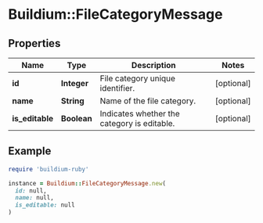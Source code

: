# Buildium::FileCategoryMessage

## Properties

| Name | Type | Description | Notes |
| ---- | ---- | ----------- | ----- |
| **id** | **Integer** | File category unique identifier. | [optional] |
| **name** | **String** | Name of the file category. | [optional] |
| **is_editable** | **Boolean** | Indicates whether the category is editable. | [optional] |

## Example

```ruby
require 'buildium-ruby'

instance = Buildium::FileCategoryMessage.new(
  id: null,
  name: null,
  is_editable: null
)
```

